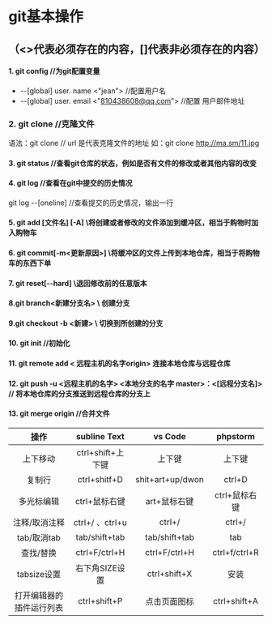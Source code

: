 # git基本操作
## （<>代表必须存在的内容，[]代表非必须存在的内容）
#### 1. git config //为git配置变量
- --[global] user. name <"jean"> //配置用户名
- --[global] user. email <"810438608@qq.com"> //配置 用户邮件地址
### 2. git clone  //克隆文件
语法：git clone <url>     // url 是代表克隆文件的地址 如：git clone  http://ma.sm/11.jpg
#### 3. git status  //查看git仓库的状态，例如是否有文件的修改或者其他内容的改变
#### 4. git log  //查看在git中提交的历史情况
git log  --[oneline]  //查看提交的历史情况，输出一行
#### 5.  git add [文件名] [-A]   \\将创建或者修改的文件添加到缓冲区，相当于购物时加入购物车
#### 6. git commit[-m<更新原因>] \\将缓冲区的文件上传到本地仓库，相当于将购物车的东西下单
#### 7. git reset[--hard] <versionnumber> \\退回修改前的任意版本
#### 8.git branch<新建分支名> \\ 创建分支
#### 9.git checkout -b <新建> \\ 切换到所创建的分支
#### 10. git init //初始化 
#### 11. git remote add < 远程主机的名字origin><url>  连接本地仓库与远程仓库
#### 12. git push -u <远程主机的名字> <本地分支的名字  master>：<[远程分支名]> // 将本地仓库的分支推送到远程仓库的分支上
#### 13. git merge origin //合并文件

|      操作      |  subline Text  |     vs Code      |   phpstorm    |
| :--------: | :----------: | :------------: | :---------: |
|     上下移动     | ctrl+shift+上下键 |       上下键        |      上下键      |
|     复制行      |  ctrl+shitf+D  | shit+art+up/dwon |    ctrl+D     |
|    多光标编辑     |   ctrl+鼠标右键    |     art+鼠标右键     |   ctrl+鼠标右键   |
|   注释/取消注释    |     ctrl+/ 、ctrl+u    |      ctrl+/      |    ctrl+/     |
|  tab/取消tab   | tab/shift+tab  |  tab/shift+tab   |      tab      |
|    查找/替换     | ctrl+F/ctrl+H  |  ctrl+F/ctrl+H   | ctrl+f/ctrl+R |
|  tabsize设置   |   右下角SIZE设置    |   ctrl+shift+X   |      安装       |
| 打开编辑器的插件运行列表 |  ctrl+shift+P  |      点击页面图标      | ctrl+shift+A  |